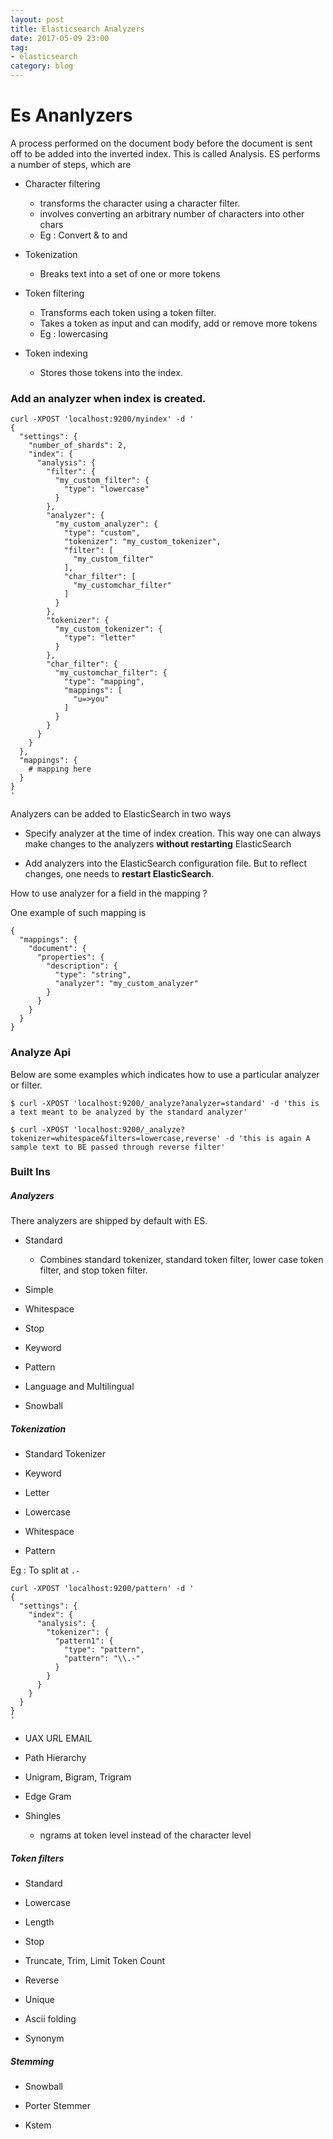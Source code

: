 ```yaml
---
layout: post
title: Elasticsearch Analyzers
date: 2017-05-09 23:00
tag:
- elasticsearch
category: blog
---
```


# Es Ananlyzers

A process performed on the document body before the document is sent off to be added into the inverted index. This is called Analysis. ES performs a number of steps, which are

* Character filtering
    - transforms the character using a character filter.
    - involves converting an arbitrary number of characters into other chars
    - Eg : Convert & to and

* Tokenization
    - Breaks text into a set of one or more tokens

* Token filtering
    - Transforms each token using a token filter.
    - Takes a token as input and can modify, add or remove more tokens
    - Eg : lowercasing

* Token indexing
    - Stores those tokens into the index.

### Add an analyzer when index is created.

```
curl -XPOST 'localhost:9200/myindex' -d '
{
  "settings": {
    "number_of_shards": 2,
    "index": {
      "analysis": {
        "filter": {
          "my_custom_filter": {
            "type": "lowercase"
          }
        },
        "analyzer": {
          "my_custom_analyzer": {
            "type": "custom",
            "tokenizer": "my_custom_tokenizer",
            "filter": [
              "my_custom_filter"
            ],
            "char_filter": [
              "my_customchar_filter"
            ]
          }
        },
        "tokenizer": {
          "my_custom_tokenizer": {
            "type": "letter"
          }
        },
        "char_filter": {
          "my_customchar_filter": {
            "type": "mapping",
            "mappings": [
              "u=>you"
            ]
          }
        }
      }
    }
  },
  "mappings": {
    # mapping here
  }
}
'

```

Analyzers can be added to ElasticSearch in two ways

* Specify analyzer at the time of index creation. This way one can always make changes to the analyzers __without restarting__ ElasticSearch

* Add analyzers into the ElasticSearch configuration file. But to reflect changes, one needs to __restart ElasticSearch__.


How to use analyzer for a field in the mapping ?

One example of such mapping is

```
{
  "mappings": {
    "document": {
      "properties": {
        "description": {
          "type": "string",
          "analyzer": "my_custom_analyzer"
        }
      }
    }
  }
}
```

### Analyze Api

Below are some examples which indicates how to use a particular analyzer or filter.

```
$ curl -XPOST 'localhost:9200/_analyze?analyzer=standard' -d 'this is a text meant to be analyzed by the standard analyzer'

$ curl -XPOST 'localhost:9200/_analyze?tokenizer=whitespace&filters=lowercase,reverse' -d 'this is again A sample text to BE passed through reverse filter'

```

### Built Ins


##### Analyzers

There analyzers are shipped by default with ES.

* Standard

    - Combines standard tokenizer, standard token filter, lower case token filter, and stop token filter.

* Simple

* Whitespace

* Stop

* Keyword

* Pattern

* Language and Multilingual

* Snowball

##### Tokenization

* Standard Tokenizer

* Keyword

* Letter

* Lowercase

* Whitespace

* Pattern

Eg : To split at `.-`

```
curl -XPOST 'localhost:9200/pattern' -d '
{
  "settings": {
    "index": {
      "analysis": {
        "tokenizer": {
          "pattern1": {
            "type": "pattern",
            "pattern": "\\.-"
          }
        }
      }
    }
  }
}
'
```

* UAX URL EMAIL

* Path Hierarchy

* Unigram, Bigram, Trigram

* Edge Gram

* Shingles
    - ngrams at token level instead of the character level

##### Token filters

* Standard

* Lowercase

* Length

* Stop

* Truncate, Trim, Limit Token Count

* Reverse

* Unique

* Ascii folding

* Synonym

##### Stemming

* Snowball

* Porter Stemmer

* Kstem



